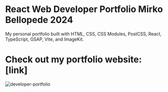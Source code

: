 # React Web Developer Portfolio Mirko Bellopede 2024

My personal portfolio built with HTML, CSS, CSS Modules, PostCSS, React, TypeScript, GSAP, Vite, and ImageKit.

# Check out my portfolio website: [link]

![developer-portfolio](https://github.com/user-attachments/assets/2118403e-a149-4c28-859a-a83171e1abb7)




